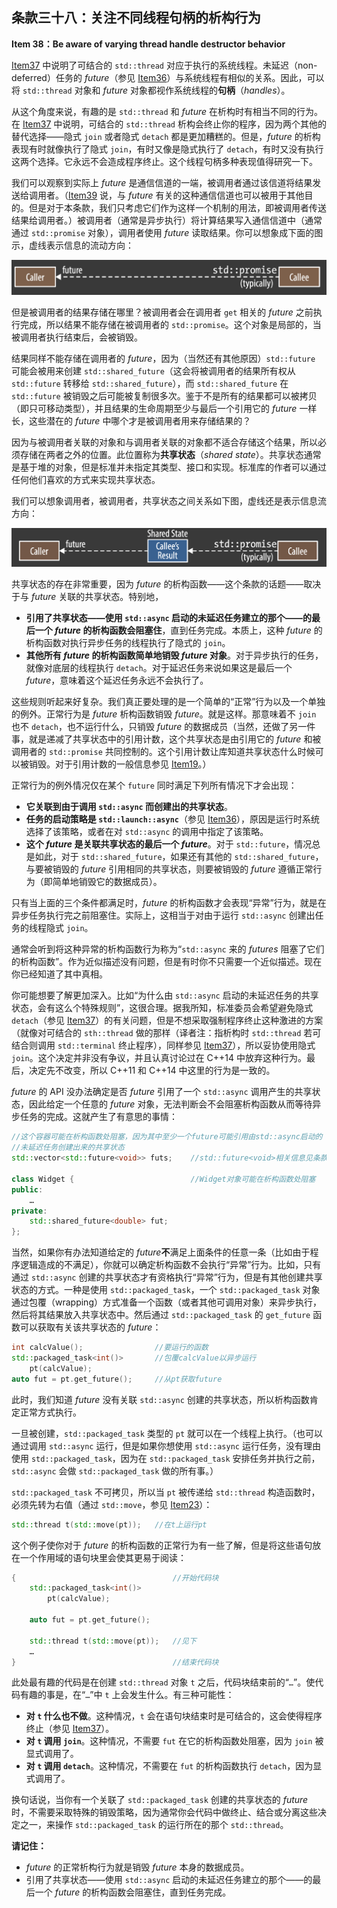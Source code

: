 ## 条款三十八：关注不同线程句柄的析构行为

**Item 38：Be aware of varying thread handle destructor behavior**

[Item37](../7.TheConcurrencyAPI/item37.md) 中说明了可结合的 `std::thread` 对应于执行的系统线程。未延迟（non-deferred）任务的 *future*（参见 [Item36](../7.TheConcurrencyAPI/item36.md)）与系统线程有相似的关系。因此，可以将 `std::thread` 对象和 *future* 对象都视作系统线程的**句柄**（*handles*）。

从这个角度来说，有趣的是 `std::thread` 和 *future* 在析构时有相当不同的行为。在 [Item37](../7.TheConcurrencyAPI/item37.md) 中说明，可结合的 `std::thread` 析构会终止你的程序，因为两个其他的替代选择——隐式 `join` 或者隐式 `detach` 都是更加糟糕的。但是，*future* 的析构表现有时就像执行了隐式 `join`，有时又像是隐式执行了 `detach`，有时又没有执行这两个选择。它永远不会造成程序终止。这个线程句柄多种表现值得研究一下。

我们可以观察到实际上 *future* 是通信信道的一端，被调用者通过该信道将结果发送给调用者。（[Item39](../7.TheConcurrencyAPI/item39.md) 说，与 *future* 有关的这种通信信道也可以被用于其他目的。但是对于本条款，我们只考虑它们作为这样一个机制的用法，即被调用者传送结果给调用者。）被调用者（通常是异步执行）将计算结果写入通信信道中（通常通过 `std::promise` 对象），调用者使用 *future* 读取结果。你可以想象成下面的图示，虚线表示信息的流动方向：

![item38_fig1](media/item38_fig1.png)

但是被调用者的结果存储在哪里？被调用者会在调用者 `get` 相关的 *future* 之前执行完成，所以结果不能存储在被调用者的 `std::promise`。这个对象是局部的，当被调用者执行结束后，会被销毁。

结果同样不能存储在调用者的 *future*，因为（当然还有其他原因）`std::future` 可能会被用来创建 `std::shared_future`（这会将被调用者的结果所有权从 `std::future` 转移给 `std::shared_future`），而 `std::shared_future` 在 `std::future` 被销毁之后可能被复制很多次。鉴于不是所有的结果都可以被拷贝（即只可移动类型），并且结果的生命周期至少与最后一个引用它的 *future* 一样长，这些潜在的 *future* 中哪个才是被调用者用来存储结果的？

因为与被调用者关联的对象和与调用者关联的对象都不适合存储这个结果，所以必须存储在两者之外的位置。此位置称为**共享状态**（*shared state*）。共享状态通常是基于堆的对象，但是标准并未指定其类型、接口和实现。标准库的作者可以通过任何他们喜欢的方式来实现共享状态。

我们可以想象调用者，被调用者，共享状态之间关系如下图，虚线还是表示信息流方向：

![item38_fig2](media/item38_fig2.png)

共享状态的存在非常重要，因为 *future* 的析构函数——这个条款的话题——取决于与 *future* 关联的共享状态。特别地，

- **引用了共享状态——使用 `std::async` 启动的未延迟任务建立的那个——的最后一个 *future* 的析构函数会阻塞住**，直到任务完成。本质上，这种 *future* 的析构函数对执行异步任务的线程执行了隐式的 `join`。
- **其他所有 *future* 的析构函数简单地销毁 *future* 对象**。对于异步执行的任务，就像对底层的线程执行 `detach`。对于延迟任务来说如果这是最后一个 *future*，意味着这个延迟任务永远不会执行了。

这些规则听起来好复杂。我们真正要处理的是一个简单的“正常”行为以及一个单独的例外。正常行为是 *future* 析构函数销毁 *future*。就是这样。那意味着不 `join` 也不 `detach`，也不运行什么，只销毁 *future* 的数据成员（当然，还做了另一件事，就是递减了共享状态中的引用计数，这个共享状态是由引用它的 *future* 和被调用者的 `std::promise` 共同控制的。这个引用计数让库知道共享状态什么时候可以被销毁。对于引用计数的一般信息参见 [Item19](../4.SmartPointers/item19.md)。）

正常行为的例外情况仅在某个 `future` 同时满足下列所有情况下才会出现：

- **它关联到由于调用 `std::async` 而创建出的共享状态**。
- **任务的启动策略是 `std::launch::async`**（参见 [Item36](../7.TheConcurrencyAPI/item36.md)），原因是运行时系统选择了该策略，或者在对 `std::async` 的调用中指定了该策略。
- **这个 *future* 是关联共享状态的最后一个 *future***。对于 `std::future`，情况总是如此，对于 `std::shared_future`，如果还有其他的 `std::shared_future`，与要被销毁的 *future* 引用相同的共享状态，则要被销毁的 *future* 遵循正常行为（即简单地销毁它的数据成员）。

只有当上面的三个条件都满足时，*future* 的析构函数才会表现“异常”行为，就是在异步任务执行完之前阻塞住。实际上，这相当于对由于运行 `std::async` 创建出任务的线程隐式 `join`。

通常会听到将这种异常的析构函数行为称为“`std::async` 来的 *futures* 阻塞了它们的析构函数”。作为近似描述没有问题，但是有时你不只需要一个近似描述。现在你已经知道了其中真相。

你可能想要了解更加深入。比如“为什么由 `std::async` 启动的未延迟任务的共享状态，会有这么个特殊规则”，这很合理。据我所知，标准委员会希望避免隐式 `detach`（参见 [Item37](../7.TheConcurrencyAPI/item37.md)）的有关问题，但是不想采取强制程序终止这种激进的方案（就像对可结合的 `sth::thread` 做的那样（译者注：指析构时 `std::thread` 若可结合则调用 `std::terminal` 终止程序），同样参见 [Item37](../7.TheConcurrencyAPI/item37.md)），所以妥协使用隐式 `join`。这个决定并非没有争议，并且认真讨论过在 C++14 中放弃这种行为。最后，决定先不改变，所以 C++11 和 C++14 中这里的行为是一致的。

*future* 的 API 没办法确定是否 *future* 引用了一个 `std::async` 调用产生的共享状态，因此给定一个任意的 *future* 对象，无法判断会不会阻塞析构函数从而等待异步任务的完成。这就产生了有意思的事情：

```cpp
//这个容器可能在析构函数处阻塞，因为其中至少一个future可能引用由std::async启动的
//未延迟任务创建出来的共享状态
std::vector<std::future<void>> futs;    //std::future<void>相关信息见条款39

class Widget {                          //Widget对象可能在析构函数处阻塞
public:
    …
private:
    std::shared_future<double> fut;
};
```

当然，如果你有办法知道给定的 *future***不**满足上面条件的任意一条（比如由于程序逻辑造成的不满足），你就可以确定析构函数不会执行“异常”行为。比如，只有通过 `std::async` 创建的共享状态才有资格执行“异常”行为，但是有其他创建共享状态的方式。一种是使用 `std::packaged_task`，一个 `std::packaged_task` 对象通过包覆（wrapping）方式准备一个函数（或者其他可调用对象）来异步执行，然后将其结果放入共享状态中。然后通过 `std::packaged_task` 的 `get_future` 函数可以获取有关该共享状态的 *future*：

```cpp
int calcValue();                //要运行的函数
std::packaged_task<int()>       //包覆calcValue以异步运行
    pt(calcValue);
auto fut = pt.get_future();     //从pt获取future
```

此时，我们知道 *future* 没有关联 `std::async` 创建的共享状态，所以析构函数肯定正常方式执行。

一旦被创建，`std::packaged_task` 类型的 `pt` 就可以在一个线程上执行。（也可以通过调用 `std::async` 运行，但是如果你想使用 `std::async` 运行任务，没有理由使用 `std::packaged_task`，因为在 `std::packaged_task` 安排任务并执行之前，`std::async` 会做 `std::packaged_task` 做的所有事。）

`std::packaged_task` 不可拷贝，所以当 `pt` 被传递给 `std::thread` 构造函数时，必须先转为右值（通过 `std::move`，参见 [Item23](../5.RRefMovSemPerfForw/item23.md)）：

```cpp
std::thread t(std::move(pt));   //在t上运行pt
```

这个例子使你对于 *future* 的析构函数的正常行为有一些了解，但是将这些语句放在一个作用域的语句块里会使其更易于阅读：

```cpp
{                                   //开始代码块
    std::packaged_task<int()>
        pt(calcValue); 
    
    auto fut = pt.get_future(); 
    
    std::thread t(std::move(pt));   //见下
    …
}                                   //结束代码块
```

此处最有趣的代码是在创建 `std::thread` 对象 `t` 之后，代码块结束前的“`…`”。使代码有趣的事是，在“`…`”中 `t` 上会发生什么。有三种可能性：

- **对 `t` 什么也不做**。这种情况，`t` 会在语句块结束时是可结合的，这会使得程序终止（参见 [Item37](../7.TheConcurrencyAPI/item37.md)）。
- **对 `t` 调用 `join`**。这种情况，不需要 `fut` 在它的析构函数处阻塞，因为 `join` 被显式调用了。
- **对 `t` 调用 `detach`**。这种情况，不需要在 `fut` 的析构函数执行 `detach`，因为显式调用了。

换句话说，当你有一个关联了 `std::packaged_task` 创建的共享状态的 *future* 时，不需要采取特殊的销毁策略，因为通常你会代码中做终止、结合或分离这些决定之一，来操作 `std::packaged_task` 的运行所在的那个 `std::thread`。

**请记住：**

- *future* 的正常析构行为就是销毁 *future* 本身的数据成员。
- 引用了共享状态——使用 `std::async` 启动的未延迟任务建立的那个——的最后一个 *future* 的析构函数会阻塞住，直到任务完成。
